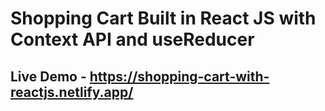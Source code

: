 # Shopping Cart Built in React JS with Context API and useReducer

## Live Demo - https://shopping-cart-with-reactjs.netlify.app/

